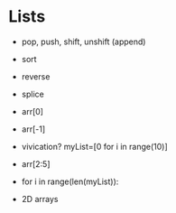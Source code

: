 # Lists

- pop, push, shift, unshift (append)

- sort

- reverse

- splice

- arr[0]

- arr[-1]

- vivication?  myList=[0 for i in range(10)]

- arr[2:5]

- for i in range(len(myList)):

- 2D arrays

